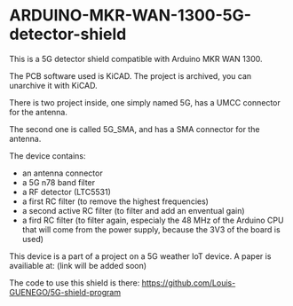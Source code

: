 # ARDUINO-MKR-WAN-1300-5G-detector-shield

This is a 5G detector shield compatible with Arduino MKR WAN 1300.

The PCB software used is KiCAD. The project is archived, you can unarchive it with KiCAD.

There is two project inside, one simply named 5G, has a UMCC connector for the antenna.

The second one is called 5G_SMA, and has a SMA connector for the antenna.


The device contains:

- an antenna connector
- a 5G n78 band filter
- a RF detector (LTC5531)
- a first RC filter (to remove the highest frequencies)
- a second active RC filter (to filter and add an enventual gain)
- a fird RC filter (to filter again, especialy the 48 MHz of the Arduino CPU that will come from the power supply, because the 3V3 of the board is used)


This device is a part of a project on a 5G weather IoT device. A paper is availiable at: (link will be added soon)

The code to use this shield is there: https://github.com/Louis-GUENEGO/5G-shield-program
